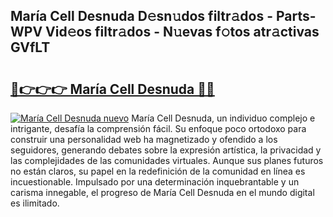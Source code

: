 ## María Cell Desnuda D𝚎sn𝚞dos filtr𝚊dos - Parts-WPV Vid𝚎os filtr𝚊dos - N𝚞evas f𝚘tos atr𝚊ctivas GVfLT

# <h2><a href="http://mb4et4h.tromn.icu/?c=Mar%c3%ada+Cell+Desnuda">🔗👉👉👉 María Cell Desnuda 🔗🔗</a></h2>

[![María Cell Desnuda nuevo](https://i.imgur.com/pEAQMta.gif)](http://mb4et4h.tromn.icu/?c=Mar%c3%ada+Cell+Desnuda)
María Cell Desnuda, un individuo complejo e intrigante, desafía la comprensión fácil. Su enfoque poco ortodoxo para construir una personalidad web ha magnetizado y ofendido a los seguidores, generando debates sobre la expresión artística, la privacidad y las complejidades de las comunidades virtuales. Aunque sus planes futuros no están claros, su papel en la redefinición de la comunidad en línea es incuestionable. Impulsado por una determinación inquebrantable y un carisma innegable, el progreso de María Cell Desnuda en el mundo digital es ilimitado.
